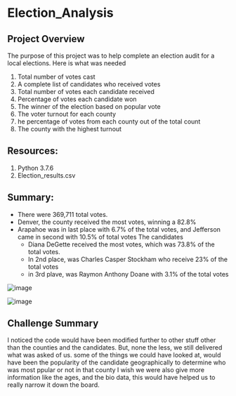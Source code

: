 # Election_Analysis

## Project Overview
The purpose of this project was to help complete an election audit for a local elections. Here is what was needed

1. Total number of votes cast
2. A complete list of candidates who received votes
3. Total number of votes each candidate received
4. Percentage of votes each candidate won
5. The winner of the election based on popular vote
6. The voter turnout for each county
7. he percentage of votes from each county out of the total count
8. The county with the highest turnout

## Resources:
1. Python 3.7.6
2. Election_results.csv

## Summary:
- There were 369,711 total votes. 
- Denver, the county received the most votes, winning a 82.8%
- Arapahoe was in last place with 6.7% of the total votes, and Jefferson came in second with 10.5% of total votes
The candidates
  - Diana DeGette received the most votes, which was 73.8% of the total votes. 
  - In 2nd place, was Charles Casper Stockham who receive 23% of the total votes
  - in 3rd plave, was Raymon Anthony Doane with 3.1% of the total votes

![image](https://user-images.githubusercontent.com/96274446/150656626-381ebd71-0919-42f8-a39b-9c3759486e2c.png)

![image](https://user-images.githubusercontent.com/96274446/150658715-0bcc5267-6601-4199-8b11-b837b1d655f4.png)


 
 ## Challenge Summary 
 I noticed the code would have been modified further to other stuff other than the counties and the candidates. But, none the less, we still delivered what was asked of us. some of the things we could have looked at, would have been the popularity of the candidate geographically to determine who was most ppular or not in that county
 I wish we were also give more information like the ages, and the bio data, this would have helped us to really narrow it down the board. 
